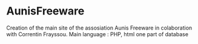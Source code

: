 # AunisFreeware
Creation of the main site of the assosiation Aunis Freeware
in colaboration with Correntin Frayssou.
Main language : PHP, html
one part of database
